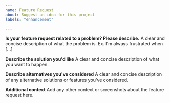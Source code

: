 ```yaml
---
name: Feature Request
about: Suggest an idea for this project
labels: "enhancement"

---
```

<!--
Search existing issues for the feature you are requesting;
it may already exist, even as a closed issue.
-->

**Is your feature request related to a problem? Please describe.**
A clear and concise description of what the problem is. Ex. I'm always frustrated when [...]

**Describe the solution you'd like**
A clear and concise description of what you want to happen.

**Describe alternatives you've considered**
A clear and concise description of any alternative solutions or features you've considered.

**Additional context**
Add any other context or screenshots about the feature request here.
